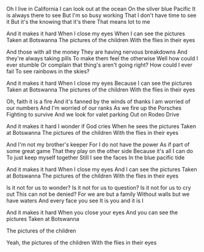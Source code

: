 Oh I live in California
I can look out at the ocean
On the silver blue Pacific
It is always there to see
But I'm so busy working
That I don't have time to see it
But it's the knowing that it's there
That means lot to me

And it makes it hard
When I close my eyes
When I can see the pictures
Taken at Botswanna
The pictures of the children
With the flies in their eyes

And those with all the money
They are having nervous breakdowns
And they're always taking pills
To make them feel the otherwise
Well how could I ever stumble 
Or complain that thing's aren't going right?
How could I ever fail
To see rainbows in the skies?

And it makes it hard
When I close my eyes
Because I can see the pictures
Taken at Botswanna
The pictures of the children
With the flies in their eyes

Oh, faith it is a fire
And it's fanned by the winds of thanks
I am worried of our numbers
And I'm worried of our ranks
As we fire up the Porsches
Fighting to survive
And we look for valet parking
Out on Rodeo Drive


And it makes it hard
I wonder if God cries
When he sees the pictures
Taken at Botswanna
The pictures of the children
With the flies in their eyes

And I'm not my brother's keeper
For I do not have the power
As if part of some great game
That they play on the other side
Because it's all I can do
To just keep myself together
Still I see the faces
In the blue pacific tide

And it makes it hard
When I close my eyes
And I can see the pictures
Taken at Botswanna
The pictures of the children
With the flies in their eyes

Is it not for us to wonder?
Is it not for us to question?
Is it not for us to cry out
This can not be denied?
For we are but a family
Without walls but we have waters
And every face you see
It is you and it is I

And it makes it hard
When you close your eyes
And you can see the pictures
Taken at Botswanna

The pictures of the children

Yeah, the pictures of the children
With the flies in their eyes
